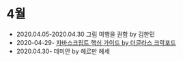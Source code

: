 # 4월

- 2020.04.05-2020.04.30 그림 여행을 권함 by 김한민
- 2020-04-29- [자바스크립트 핵심 가이드 by 더글라스 크락포드](../JavaScript/book-java-script-the-good-parts.md)
- 2020.04.30- 데미안 by 헤르만 헤세

